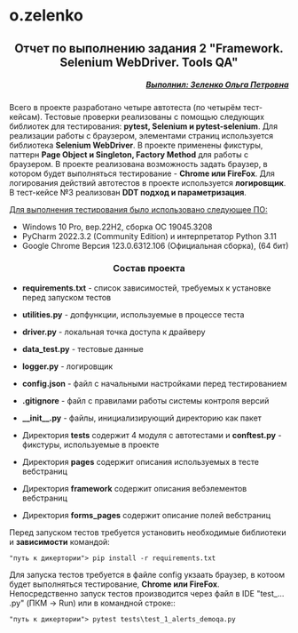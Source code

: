 # o.zelenko
<h2 align="center">Отчет по выполнению задания 2 "Framework. Selenium WebDriver. Tools QA"</h2>
<h5 align="right"><u>Выполнил: Зеленко Ольга Петровна</u></h5>



Всего в проекте разработано четыре автотеста (по четырём тест-кейсам).
Тестовые проверки реализованы с помощью следующих библиотек для тестирования: **pytest, Selenium и pytest-selenium**. 
Для реализации работы с браузером, элементами страниц используется библиотека **Selenium WebDriver**.
В проекте применены фикстуры, паттерн **Page Object и Singleton,  Factory Method** для работы с браузером. 
В проекте реализована возможность задать браузер, в котором будет выполняться тестирование - **Chrome или FireFox**.
Для логирования действий автотестов в проекте используется **логировщик**.
В тест-кейсе №3 реализован **DDT подход и параметризация**.


<u>Для выполнения тестирования было использовано следующее ПО:</u>

* Windows 10 Pro, вер.22H2, сборка ОС 19045.3208
* PyCharm 2022.3.2 (Community Edition) и интерпретатор Python 3.11
* Google Chrome Версия 123.0.6312.106 (Официальная сборка), (64 бит)




<h3 align="center">Состав проекта</h4>


* **requirements.txt** - список зависимостей, требуемых к установке перед запуском тестов

* **utilities\.py** - допфункции, используемые в процессе теста
* **driver\.py** - локальная точка доступа к драйверу
* **data_test\.py** - тестовые данные
* **logger\.py** - логировщик
* **config\.json** - файл с начальными настройками перед тестированием
* **.gitignore** - файл с правилами работы системы контроля версий


* **\_\_init__.py** - файлы, инициализирующий директорию как пакет

* Директория **tests** содержит 4 модуля с автотестами и **conftest\.py** - фикстуры, используемые в проекте

* Директория **pages** содержит описания используемых в тесте вебстраниц
* Директория **framework** содержит описания вебэлементов вебстраниц
* Директория **forms_pages** содержит описание полей вебстраниц
 


Перед запуском тестов требуется установить необходимые библиотеки и **зависимости** командой: 
```
"путь к дикертории"> pip install -r requirements.txt
```

Для запуска тестов требуется в файле config укзаать браузер, в котоом будет выполняться тестирование, **Chrome или FireFox**. Непосредственно запуск тестов производится через файл в IDE "test_... .py" (ПКМ -> Run) или в командной строке:: 
```
"путь к дикертории"> pytest tests\test_1_alerts_demoqa.py
```